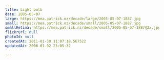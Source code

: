 ```yaml
---
title: Light bulb
date: 2005-05-07
large: https://mea.patrick.nz/decade/large/2005-05-07-1887.jpg
small: https://mea.patrick.nz/decade/small/2005-05-07-1887.jpg
smallRetina: https://mea.patrick.nz/decade/small/2005-05-07-1887@2x.jpg
flickrUrl: null
photoId: null
createdAt: 2011-01-30 11:07:18.567522
updatedAt: 2006-01-02 23:05:32

---
```



